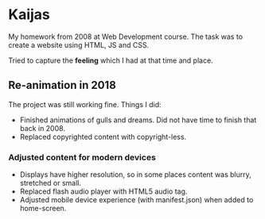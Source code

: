 # Kaijas

My homework from 2008 at Web Development course. The task was to create
a website using HTML, JS and CSS.

Tried to capture the **feeling** which I had at that time and place.

## Re-animation in 2018

The project was still working fine. Things I did:

* Finished animations of gulls and dreams. Did not have time to finish that 
back in 2008.
* Replaced copyrighted content with copyright-less.

### Adjusted content for modern devices

* Displays have higher resolution, so in some places content was blurry, stretched 
or small. 
* Replaced flash audio player with HTML5 audio tag.
* Adjusted mobile device experience (with manifest.json) when added to home-screen.

